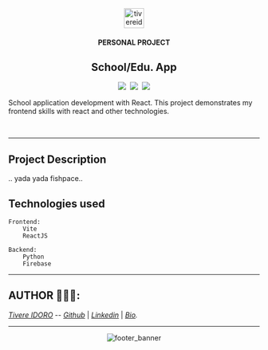 <div align="center">
    <img src="https://github.com/user-attachments/assets/baa4699b-595e-49ae-8eb2-7050f646de08" alt="tivereidoro" width="40"  height="40"/>

#### PERSONAL PROJECT

## School/Edu. App

<img src="https://img.shields.io/badge/tivereidoro-A6513D">  &nbsp;<img src="https://img.shields.io/badge/Portfolio Project-306998"> &nbsp;<img src="https://img.shields.io/badge/ReactJS-61DBFB" />
</div>

School application development with React. This project demonstrates my frontend skills with react and other technologies.

<br>

<div align="center">

<!-- ![app-shot](https://github.com/tivereidoro/mie_studio_app/assets/105525310/e8c8b458-1ba2-4a09-ae33-d4e6940c0466) -->
</div>

---

## Project Description
.. yada yada fishpace..

## Technologies used

    Frontend:
        Vite
        ReactJS
        
    Backend:
        Python
        Firebase

---

## AUTHOR 👨🏽‍💻:

_[Tivere IDORO](https://tivereidoro.bio.link)_ -- _[Github](https://github.com/tivereidoro)_ | _[Linkedin](https://www.linkedin.com/in/tivereidoro)_ | _[Bio](https://tivereidoro.bio.link)._

<hr>

<div align="center">

![footer_banner](https://github.com/tivereidoro/assets/assets/105525310/ecb91fd3-aa63-4126-978e-d4ce63087e2d)
</div>
